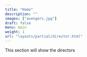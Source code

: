 ```yaml
---
title: "Home"
description: ""
images: ["avengers.jpg"]
draft: false
menu: main
weight: 1
url: "layouts/partial/director.html"
---
```


This section will show the directors